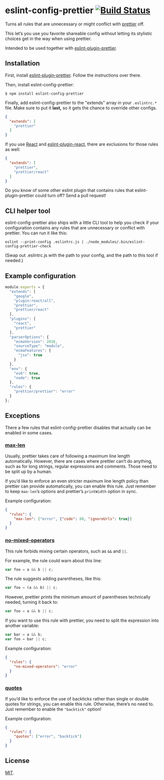 # eslint-config-prettier [![Build Status][travis-badge]][travis]

Turns all rules that are unnecessary or might conflict with [prettier] off.

This let’s you use you favorite shareable config without letting its stylistic
choices get in the way when using prettier.

Intended to be used together with [eslint-plugin-prettier].

## Installation

First, install [eslint-plugin-prettier]. Follow the instructions over there.

Then, install eslint-config-prettier:

```
$ npm install eslint-config-prettier
```

Finally, add eslint-config-prettier to the "extends" array in your `.eslintrc.*`
file. Make sure to put it **last,** so it gets the chance to override other
configs.

```json
{
  "extends": [
    "prettier"
  ]
}
```

If you use [React] and [eslint-plugin-react], there are exclusions for those
rules as well:

```json
{
  "extends": [
    "prettier",
    "prettier/react"
  ]
}
```

Do you know of some other eslint plugin that contains rules that
eslint-plugin-prettier could turn off? Send a pull request!

## CLI helper tool

eslint-config-prettier also ships with a little CLI tool to help you check if
your configuration contains any rules that are unnecessary or conflict with
prettier. You can run it like this:

```
eslint --print-config .eslintrc.js | ./node_modules/.bin/eslint-config-prettier-check
```

(Swap out .eslintrc.js with the path to your config, and the path to this tool
if needed.)

## Example configuration

```js
module.exports = {
  "extends": [
    "google",
    "plugin:react/all",
    "prettier",
    "prettier/react"
  ],
  "plugins": [
    "react",
    "prettier"
  ],
  "parserOptions": {
    "ecmaVersion": 2016,
    "sourceType": "module",
    "ecmaFeatures": {
      "jsx": true
    }
  },
  "env": {
    "es6": true,
    "node": true
  },
  "rules": {
    "prettier/prettier": "error"
  }
};
```

## Exceptions

There a few rules that eslint-config-prettier disables that actually can be
enabled in some cases.

### [max-len]

Usually, prettier takes care of following a maximum line length automatically.
However, there are cases where prettier can’t do anything, such as for long
strings, regular expressions and comments. Those need to be split up by a human.

If you’d like to enforce an even stricter maximum line length policy than
prettier can provide automatically, you can enable this rule. Just remember to
keep `max-len`’s options and prettier’s `printWidth` option in sync.

Example configuration:

```json
{
  "rules": {
    "max-len": ["error", {"code": 80, "ignoreUrls": true}]
  }
}
```

### [no-mixed-operators]

This rule forbids mixing certain operators, such as `&&` and `||`.

For example, the rule could warn about this line:

```js
var foo = a && b || c;
```

The rule suggests adding parentheses, like this:

```js
var foo = (a && b) || c;
```

However, prettier prints the minimum amount of parentheses technically needed,
turning it back to:

```js
var foo = a && b || c;
```

If you want to use this rule with prettier, you need to split the expression
into another variable:

```js
var bar = a && b;
var foo = bar || c;
```

Example configuration:

```json
{
  "rules": {
    "no-mixed-operators": "error"
  }
}
```

### [quotes]

If you’d like to enforce the use of backticks rather than single or double
quotes for strings, you can enable this rule. Otherwise, there’s no need to.
Just remember to enable the `"backtick"` option!

Example configuration:

```json
{
  "rules": {
    "quotes": ["error", "backtick"]
  }
}
```

## License

[MIT](LICENSE).

[eslint-plugin-prettier]: https://github.com/not-an-aardvark/eslint-plugin-prettier
[eslint-plugin-react]: https://github.com/yannickcr/eslint-plugin-react
[max-len]: http://eslint.org/docs/rules/max-len
[no-mixed-operators]: http://eslint.org/docs/rules/no-mixed-operators
[prettier]: https://github.com/jlongster/prettier
[quotes]: http://eslint.org/docs/rules/quotes
[React]: https://facebook.github.io/react/
[travis-badge]: https://travis-ci.org/lydell/eslint-config-prettier.svg?branch=master
[travis]: https://travis-ci.org/lydell/eslint-config-prettier
